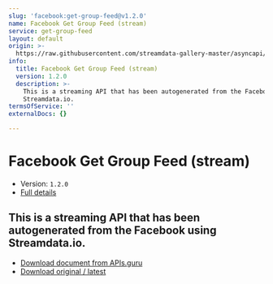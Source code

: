 ```yaml
---
slug: 'facebook:get-group-feed@v1.2.0'
name: Facebook Get Group Feed (stream)
service: get-group-feed
layout: default
origin: >-
  https://raw.githubusercontent.com/streamdata-gallery-master/asyncapi/master/_listings/facebook/facebook-get-group-feed-stream-async.md
info:
  title: Facebook Get Group Feed (stream)
  version: 1.2.0
  description: >-
    This is a streaming API that has been autogenerated from the Facebook using
    Streamdata.io.
termsOfService: ''
externalDocs: {}

---
```

# Facebook Get Group Feed (stream)

* Version: `1.2.0`
* [Full details](../html/facebook:get-group-feed@v1.2.0.html)




## This is a streaming API that has been autogenerated from the Facebook using Streamdata.io.



* [Download document from APIs.guru](https://raw.githubusercontent.com/APIs-guru/asyncapi-directory/master/docs/APIs/facebook%3Aget-group-feed%40v1.2.0.yaml)
* [Download original / latest](https://raw.githubusercontent.com/streamdata-gallery-master/asyncapi/master/_listings/facebook/facebook-get-group-feed-stream-async.md)

<script type="application/ld+json">
{
  "@context": "http://schema.org/",
  "@type": "WebAPI",
  "description": "This is a streaming API that has been autogenerated from the Facebook using Streamdata.io.",
  "documentation": "",

  "name": "Facebook Get Group Feed (stream)"
}
</script>
